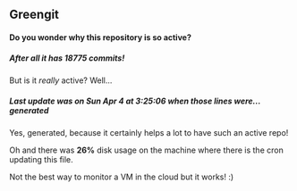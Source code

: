 ## Greengit

#### Do you wonder why this repository is so active?

##### After all it has 18775 commits!

But is it *really* active? Well...

##### Last update was on Sun Apr 4 at 3:25:06 when those lines were... generated

Yes, generated, because it certainly helps a lot to have such an active repo!

Oh and there was **26%** disk usage on the machine
where there is the cron updating this file.

Not the best way to monitor a VM in the cloud but it works! :)
